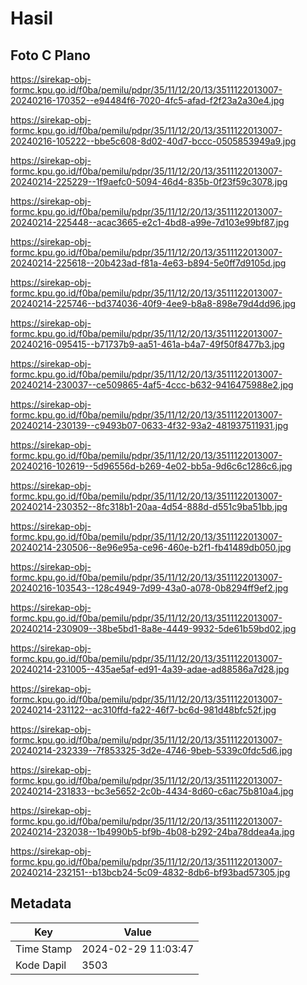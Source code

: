 # Hasil

## Foto C Plano

https://sirekap-obj-formc.kpu.go.id/f0ba/pemilu/pdpr/35/11/12/20/13/3511122013007-20240216-170352--e94484f6-7020-4fc5-afad-f2f23a2a30e4.jpg

https://sirekap-obj-formc.kpu.go.id/f0ba/pemilu/pdpr/35/11/12/20/13/3511122013007-20240216-105222--bbe5c608-8d02-40d7-bccc-0505853949a9.jpg

https://sirekap-obj-formc.kpu.go.id/f0ba/pemilu/pdpr/35/11/12/20/13/3511122013007-20240214-225229--1f9aefc0-5094-46d4-835b-0f23f59c3078.jpg

https://sirekap-obj-formc.kpu.go.id/f0ba/pemilu/pdpr/35/11/12/20/13/3511122013007-20240214-225448--acac3665-e2c1-4bd8-a99e-7d103e99bf87.jpg

https://sirekap-obj-formc.kpu.go.id/f0ba/pemilu/pdpr/35/11/12/20/13/3511122013007-20240214-225618--20b423ad-f81a-4e63-b894-5e0ff7d9105d.jpg

https://sirekap-obj-formc.kpu.go.id/f0ba/pemilu/pdpr/35/11/12/20/13/3511122013007-20240214-225746--bd374036-40f9-4ee9-b8a8-898e79d4dd96.jpg

https://sirekap-obj-formc.kpu.go.id/f0ba/pemilu/pdpr/35/11/12/20/13/3511122013007-20240216-095415--b71737b9-aa51-461a-b4a7-49f50f8477b3.jpg

https://sirekap-obj-formc.kpu.go.id/f0ba/pemilu/pdpr/35/11/12/20/13/3511122013007-20240214-230037--ce509865-4af5-4ccc-b632-9416475988e2.jpg

https://sirekap-obj-formc.kpu.go.id/f0ba/pemilu/pdpr/35/11/12/20/13/3511122013007-20240214-230139--c9493b07-0633-4f32-93a2-481937511931.jpg

https://sirekap-obj-formc.kpu.go.id/f0ba/pemilu/pdpr/35/11/12/20/13/3511122013007-20240216-102619--5d96556d-b269-4e02-bb5a-9d6c6c1286c6.jpg

https://sirekap-obj-formc.kpu.go.id/f0ba/pemilu/pdpr/35/11/12/20/13/3511122013007-20240214-230352--8fc318b1-20aa-4d54-888d-d551c9ba51bb.jpg

https://sirekap-obj-formc.kpu.go.id/f0ba/pemilu/pdpr/35/11/12/20/13/3511122013007-20240214-230506--8e96e95a-ce96-460e-b2f1-fb41489db050.jpg

https://sirekap-obj-formc.kpu.go.id/f0ba/pemilu/pdpr/35/11/12/20/13/3511122013007-20240216-103543--128c4949-7d99-43a0-a078-0b8294ff9ef2.jpg

https://sirekap-obj-formc.kpu.go.id/f0ba/pemilu/pdpr/35/11/12/20/13/3511122013007-20240214-230909--38be5bd1-8a8e-4449-9932-5de61b59bd02.jpg

https://sirekap-obj-formc.kpu.go.id/f0ba/pemilu/pdpr/35/11/12/20/13/3511122013007-20240214-231005--435ae5af-ed91-4a39-adae-ad88586a7d28.jpg

https://sirekap-obj-formc.kpu.go.id/f0ba/pemilu/pdpr/35/11/12/20/13/3511122013007-20240214-231122--ac310ffd-fa22-46f7-bc6d-981d48bfc52f.jpg

https://sirekap-obj-formc.kpu.go.id/f0ba/pemilu/pdpr/35/11/12/20/13/3511122013007-20240214-232339--7f853325-3d2e-4746-9beb-5339c0fdc5d6.jpg

https://sirekap-obj-formc.kpu.go.id/f0ba/pemilu/pdpr/35/11/12/20/13/3511122013007-20240214-231833--bc3e5652-2c0b-4434-8d60-c6ac75b810a4.jpg

https://sirekap-obj-formc.kpu.go.id/f0ba/pemilu/pdpr/35/11/12/20/13/3511122013007-20240214-232038--1b4990b5-bf9b-4b08-b292-24ba78ddea4a.jpg

https://sirekap-obj-formc.kpu.go.id/f0ba/pemilu/pdpr/35/11/12/20/13/3511122013007-20240214-232151--b13bcb24-5c09-4832-8db6-bf93bad57305.jpg


## Metadata

| Key        | Value               |
| ---------- | ------------------- |
| Time Stamp | 2024-02-29 11:03:47 |
| Kode Dapil | 3503                |



